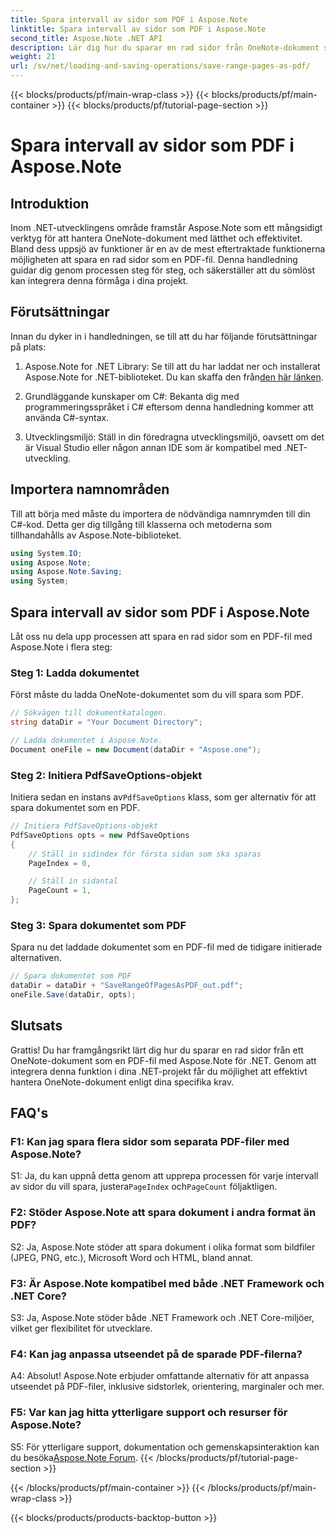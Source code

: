 ```yaml
---
title: Spara intervall av sidor som PDF i Aspose.Note
linktitle: Spara intervall av sidor som PDF i Aspose.Note
second_title: Aspose.Note .NET API
description: Lär dig hur du sparar en rad sidor från OneNote-dokument som PDF-filer med Aspose.Note för .NET. Steg-för-steg handledning ingår.
weight: 21
url: /sv/net/loading-and-saving-operations/save-range-pages-as-pdf/
---
```


{{< blocks/products/pf/main-wrap-class >}}
{{< blocks/products/pf/main-container >}}
{{< blocks/products/pf/tutorial-page-section >}}

# Spara intervall av sidor som PDF i Aspose.Note

## Introduktion

Inom .NET-utvecklingens område framstår Aspose.Note som ett mångsidigt verktyg för att hantera OneNote-dokument med lätthet och effektivitet. Bland dess uppsjö av funktioner är en av de mest eftertraktade funktionerna möjligheten att spara en rad sidor som en PDF-fil. Denna handledning guidar dig genom processen steg för steg, och säkerställer att du sömlöst kan integrera denna förmåga i dina projekt.

## Förutsättningar

Innan du dyker in i handledningen, se till att du har följande förutsättningar på plats:

1.  Aspose.Note for .NET Library: Se till att du har laddat ner och installerat Aspose.Note for .NET-biblioteket. Du kan skaffa den från[den här länken](https://releases.aspose.com/note/net/).
   
2. Grundläggande kunskaper om C#: Bekanta dig med programmeringsspråket i C# eftersom denna handledning kommer att använda C#-syntax.
   
3. Utvecklingsmiljö: Ställ in din föredragna utvecklingsmiljö, oavsett om det är Visual Studio eller någon annan IDE som är kompatibel med .NET-utveckling.

## Importera namnområden

Till att börja med måste du importera de nödvändiga namnrymden till din C#-kod. Detta ger dig tillgång till klasserna och metoderna som tillhandahålls av Aspose.Note-biblioteket.

```csharp
using System.IO;
using Aspose.Note;
using Aspose.Note.Saving;
using System;
```

## Spara intervall av sidor som PDF i Aspose.Note

Låt oss nu dela upp processen att spara en rad sidor som en PDF-fil med Aspose.Note i flera steg:

### Steg 1: Ladda dokumentet

Först måste du ladda OneNote-dokumentet som du vill spara som PDF.

```csharp
// Sökvägen till dokumentkatalogen.
string dataDir = "Your Document Directory";

// Ladda dokumentet i Aspose.Note.
Document oneFile = new Document(dataDir + "Aspose.one");
```

### Steg 2: Initiera PdfSaveOptions-objekt

 Initiera sedan en instans av`PdfSaveOptions` klass, som ger alternativ för att spara dokumentet som en PDF.

```csharp
// Initiera PdfSaveOptions-objekt
PdfSaveOptions opts = new PdfSaveOptions
{
    // Ställ in sidindex för första sidan som ska sparas
    PageIndex = 0,

    // Ställ in sidantal
    PageCount = 1,
};
```

### Steg 3: Spara dokumentet som PDF

Spara nu det laddade dokumentet som en PDF-fil med de tidigare initierade alternativen.

```csharp
// Spara dokumentet som PDF
dataDir = dataDir + "SaveRangeOfPagesAsPDF_out.pdf";
oneFile.Save(dataDir, opts);
```

## Slutsats

Grattis! Du har framgångsrikt lärt dig hur du sparar en rad sidor från ett OneNote-dokument som en PDF-fil med Aspose.Note för .NET. Genom att integrera denna funktion i dina .NET-projekt får du möjlighet att effektivt hantera OneNote-dokument enligt dina specifika krav.

## FAQ's

### F1: Kan jag spara flera sidor som separata PDF-filer med Aspose.Note?

S1: Ja, du kan uppnå detta genom att upprepa processen för varje intervall av sidor du vill spara, justera`PageIndex` och`PageCount` följaktligen.
   
### F2: Stöder Aspose.Note att spara dokument i andra format än PDF?

S2: Ja, Aspose.Note stöder att spara dokument i olika format som bildfiler (JPEG, PNG, etc.), Microsoft Word och HTML, bland annat.
   
### F3: Är Aspose.Note kompatibel med både .NET Framework och .NET Core?

S3: Ja, Aspose.Note stöder både .NET Framework och .NET Core-miljöer, vilket ger flexibilitet för utvecklare.
   
### F4: Kan jag anpassa utseendet på de sparade PDF-filerna?

A4: Absolut! Aspose.Note erbjuder omfattande alternativ för att anpassa utseendet på PDF-filer, inklusive sidstorlek, orientering, marginaler och mer.
   
### F5: Var kan jag hitta ytterligare support och resurser för Aspose.Note?

 S5: För ytterligare support, dokumentation och gemenskapsinteraktion kan du besöka[Aspose.Note Forum](https://forum.aspose.com/c/note/28).
{{< /blocks/products/pf/tutorial-page-section >}}

{{< /blocks/products/pf/main-container >}}
{{< /blocks/products/pf/main-wrap-class >}}

{{< blocks/products/products-backtop-button >}}
